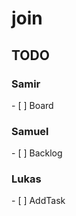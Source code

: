 # join

<h2>TODO</h2>

<h3>Samir</h3>
- [ ] Board

<h3>Samuel</h3>
- [ ] Backlog 

<h3>Lukas</h3>
- [ ] AddTask
